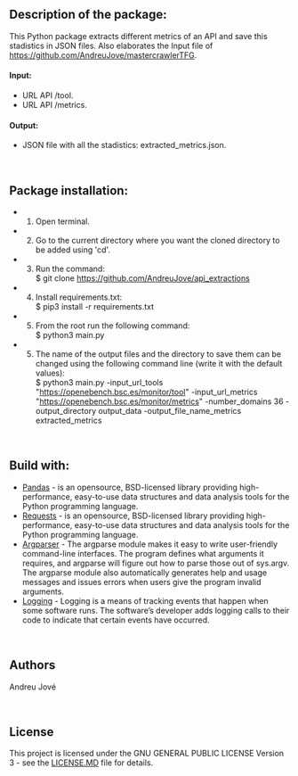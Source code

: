 
## Description of the package:
This Python package extracts different metrics of an API and save this stadistics in JSON files. Also elaborates the Input file of https://github.com/AndreuJove/mastercrawlerTFG.

#### Input:
- URL API /tool.
- URL API /metrics.

#### Output:
- JSON file with all the stadistics: extracted_metrics.json.


<br />


## Package installation:

- 1) Open terminal.
- 2) Go to the current directory where you want the cloned directory to be added using 'cd'.
- 3) Run the command: <br />
        $ git clone https://github.com/AndreuJove/api_extractions
- 4) Install requirements.txt:<br />
        $ pip3 install -r requirements.txt
- 5) From the root run the following command:<br />
        $ python3 main.py
- 5) The name of the output files and the directory to save them can be changed using the following command line (write it with the default values):<br />
        $ python3 main.py -input_url_tools "https://openebench.bsc.es/monitor/tool" 
                        -input_url_metrics "https://openebench.bsc.es/monitor/metrics"
                        -number_domains 36 
                        -output_directory output_data 
                        -output_file_name_metrics extracted_metrics
<br />


## Build with:
- [Pandas](https://pandas.pydata.org/docs/) - is an opensource, BSD-licensed library providing high-performance, easy-to-use data structures and data analysis tools for the Python programming language.
- [Requests](https://pandas.pydata.org/docs/) - is an opensource, BSD-licensed library providing high-performance, easy-to-use data structures and data analysis tools for the Python programming language.
- [Argparser](https://docs.python.org/3/library/argparse.html) - The argparse module makes it easy to write user-friendly command-line interfaces. The program defines what arguments it requires, and argparse will figure out how to parse those out of sys.argv. The argparse module also automatically generates help and usage messages and issues errors when users give the program invalid arguments.
- [Logging](https://docs.python.org/3/howto/logging.html) - Logging is a means of tracking events that happen when some software runs. The software’s developer adds logging calls to their code to indicate that certain events have occurred.
<br />


## Authors

Andreu Jové

<br />


## License

This project is licensed under the GNU GENERAL PUBLIC LICENSE Version 3 - see the [LICENSE.MD](https://github.com/AndreuJove/mastercrawlerTFG/blob/master/LICENSE.md) file for details.